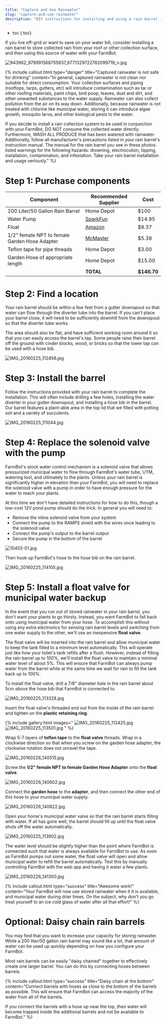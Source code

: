 ```yaml
---
title: "Capture and Use Rainwater"
slug: "capture-and-use-rainwater"
description: "DIY instructions for installing and using a rain barrel in conjunction with FarmBot"
---
```


* toc
{:toc}

If you live off-grid or want to save on your water bill, consider installing a rain barrel to store collected rain from your roof or other collection surface, and then using this source of water with your FarmBot.

![943962_979991568755937_6771329722782099719_n.jpg](_images/943962_979991568755937_6771329722782099719_n.jpg)



{%
include callout.html
type="danger"
title="Captured rainwater is not safe for drinking"
content="In general, captured rainwater is not clean nor suitable for direct consumption. Your collection surfaces and piping (rooftops, tarps, gutters, etc) will introduce contamination such as tar or other roofing materials, paint chips, bird poop, leaves, dust and dirt, and other unwanted substances to the water supply. Rainwater can also collect pollution from the air on its way down. Additionally, because rainwater is not treated with chlorine like municipal water, storing it can introduce algae growth, mosquito larva, and other biological pests to the water.

If you decide to install a rain collection system to be used in conjunction with your FarmBot, DO NOT consume the collected water directly. Furthermore, WASH ALL PRODUCE that has been watered with rainwater. Additionally, follow all manufacturer's precautions listed in your rain barrel's instruction manual. The manual for the rain barrel you see in these photos listed warnings for the following hazards: drowning, electrocution, tipping, installation, contamination, and infestation. Take your rain barrel installation and usage seriously."
%}



# Step 1: Purchase components



|Component                     |Recommended Supplier          |Cost                          |
|------------------------------|------------------------------|------------------------------|
|200 Liter/50 Gallon Rain Barrel|Home Depot                    |$100
|Water Pump                    |[SparkFun](https://www.sparkfun.com/products/10455)|$14.95
|Float                         |[Amazon](http://smile.amazon.com/gp/product/B0077RAP1I)|$8.37
|1/2" female NPT to female Garden Hose Adapter|[McMaster](http://www.mcmaster.com/#73605t82/=11565ub)|$5.38
|Teflon tape for pipe threads  |Home Depot                    |$3.00
|Garden Hose of appropriate length|Home Depot                    |$15.00
|                              |**TOTAL**                     |**$146.70**



# Step 2: Find a location

Your rain barrel should be within a few feet from a gutter downspout so that water can flow through the diverter tube into the barrel. If you can't place your barrel close, it will need to be sufficiently downhill from the downspout so that the diverter tube works.

The area should also be flat, and have sufficient working room around it so that you can easily access the barrel's tap. Some people raise their barrel off the ground with cinder blocks, wood, or bricks so that the lower tap can be used with a hose bib.

![IMG_20160225_112456.jpg](_images/IMG_20160225_112456.jpg)



# Step 3: Install the barrel

Follow the instructions provided with your rain barrel to complete the installation. This will often include drilling a few holes, installing the water diverter in your gutter downspout, and installing a hose bib in the barrel. Our barrel features a plant-able area in the top lid that we filled with potting soil and a variety of succulents.

![IMG_20160225_111044.jpg](_images/IMG_20160225_111044.jpg)



# Step 4: Replace the solenoid valve with the pump

FarmBot's stock water control mechanism is a solenoid valve that allows pressurized municipal water to flow through FarmBot's water tube, UTM, watering tool, and ultimately to the plants. Unless your rain barrel is significantly higher in elevation than your FarmBot, you will need to replace the solenoid valve with a pump in order to have enough pressure for the water to reach your plants.

At this time we don't have detailed instructions for how to do this, though a low-cost 12V pond pump should do the trick. In general you will need to:
  * Remove the inline solenoid valve from your system
  * Connect the pump to the RAMPS shield with the wires once leading to the solenoid valve
  * Connect the pump's output to the barrel output
  * Secure the pump in the bottom of the barrel

![10455-01.jpg](_images/01.jpg)

Then hook up FarmBot's hose to the hose bib on the rain barrel.

![IMG_20160225_114105.jpg](_images/IMG_20160225_114105.jpg)



# Step 5: Install a float valve for municipal water backup

In the event that you run out of stored rainwater in your rain barrel, you don't want your plants to go thirsty. Instead, you want FarmBot to fall back onto using municipal water from your hose. To accomplish this without using any extra electronics for sensing rain barrel levels and switching from one water supply to the other, we'll use an inexpensive **float valve**.

The float valve will be inserted into the rain barrel and allow municipal water to keep the tank filled to a minimum level automatically. This will operate just like how your toilet's tank refills after a flush. However, instead of filling the rain barrel up to 100%, we'll install the float valve to maintain a minimal water level of about 5%. This will ensure that FarmBot can always pump water from the barrel while at the same time we wait for rain to fill the tank back up to 100%.

To install the float valve, drill a 7/8" diameter hole in the rain barrel about 5cm *above* the hose bib that FarmBot is connected to.

![IMG_20160225_113328.jpg](_images/IMG_20160225_113328.jpg)

Insert the float valve's threaded end out from the inside of the rain barrel and tighten on the **plastic retaining ring**.

{% include gallery.html images="
![IMG_20160225_113425.jpg](_images/IMG_20160225_113425.jpg)
![IMG_20160225_113501.jpg](_images/IMG_20160225_113501.jpg)
" %}

Wrap 5-7 layers of **teflon tape** to the **float valve** threads. Wrap in a clockwise direction so that when you screw on the garden hose adapter, the clockwise rotation does not unravel the tape.

![IMG_20160226_140515.jpg](_images/IMG_20160226_140515.jpg)

Screw the **1/2" female NPT to female Garden Hose Adapter** onto the **float valve**.

![IMG_20160226_140602.jpg](_images/IMG_20160226_140602.jpg)

Connect the **garden hose** to the **adapter**, and then connect the other end of this hose to your municipal water supply.

![IMG_20160226_140822.jpg](_images/IMG_20160226_140822.jpg)

Open your home's municipal water valve so that the rain barrel starts filling with water. If all has gone well, the barrel should fill up until the float valve shuts off the water automatically.

![IMG_20160225_113902.jpg](_images/IMG_20160225_113902.jpg)

The water level should be slightly higher than the point where FarmBot is connected such that water is always available for FarmBot to use. As soon as FarmBot pumps out some water, the float valve will open and allow municipal water to refill the barrel automatically. Test this by manually controlling FarmBot with the web app and having it water a few plants.

![IMG_20160226_141300.jpg](_images/IMG_20160226_141300.jpg)



{%
include callout.html
type="success"
title="Awesome work!"
content="Your FarmBot will now use stored rainwater when it it is available, and municipal water during drier times. On the subject, why don't you go treat yourself to an ice cold glass of water after all that effort!"
%}



# Optional: Daisy chain rain barrels

You may find that you want to increase your capacity for storing rainwater. While a 200 liter/50 gallon rain barrel may sound like a lot, that amount of water can be used up quickly depending on how you configure your FarmBot.

Most rain barrels can be easily "daisy chained" together to effectively create one larger barrel. You can do this by connecting hoses between barrels.

{%
include callout.html
type="success"
title="Daisy chain at the bottom"
content="Connect barrels with hoses as close to the bottom of the barrels as possible. This will ensure that FarmBot can access the majority of the water from all of the barrels.

If you connect the barrels with a hose up near the top, then water will become trapped inside the additional barrels and not be available to FarmBot."
%}

